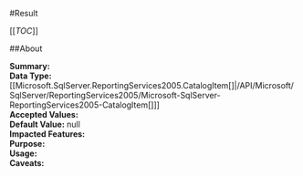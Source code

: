#Result

[[_TOC_]]

##About

**Summary:** <remarks />  
**Data Type:** [[Microsoft.SqlServer.ReportingServices2005.CatalogItem[]|/API/Microsoft/SqlServer/ReportingServices2005/Microsoft-SqlServer-ReportingServices2005-CatalogItem[]]]  
**Accepted Values:**   
**Default Value:** null  
**Impacted Features:**   
**Purpose:**   
**Usage:**   
**Caveats:**   

